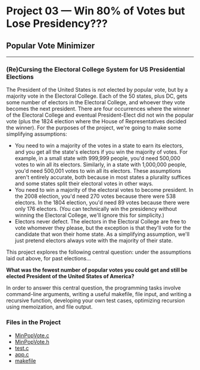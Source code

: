 # Project 03 — Win 80% of Votes but Lose Presidency??? #
## Popular Vote Minimizer ##
___
### (Re)Cursing the Electoral College System for US Presidential Elections ###
The President of the United States is not elected by popular vote, but by a majority vote in the Electoral College. Each
of the 50 states, plus DC, gets some number of electors in the Electoral College, and whoever they vote becomes the next
president. There are four occurrences where the winner of the Electoral College and eventual President-Elect did not win
the popular vote (plus the 1824 election where the House of Representatives decided the winner). For the purposes of the
project, we're going to make some simplifying assumptions:

- You need to win a majority of the votes in a state to earn its electors, and you get all the state's electors if you
win the majority of votes. For example, in a small state with 999,999 people, you'd need 500,000 votes to win all its
electors. Similarly, in a state with 1,000,000 people, you'd need 500,001 votes to win all its electors. These
assumptions aren't entirely accurate, both because in most states a plurality suffices and some states split their
electoral votes in other ways.
- You need to win a majority of the electoral votes to become president. In the 2008 election, you'd need 270 votes because
there were 538 electors. In the 1804 election, you'd need 89 votes because there were only 176 electors. (You can
technically win the presidency without winning the Electoral College, we'll ignore this for simplicity.)
- Electors never defect. The electors in the Electoral College are free to vote whomever they please, but the exception
is that they'll vote for the candidate that won their home state. As a simplifying assumption, we'll just pretend
electors always vote with the majority of their state.

This project explores the following central question: under the assumptions laid out above, for past elections...

**What was the fewest number of popular votes you could get and still be elected President of the United States of
America?**

In order to answer this central question, the programming tasks involve command-line arguments, writing a useful
makefile, file input, and writing a recursive function, developing your own test cases, optimizing recursion using
memoization, and file output.

### Files in the Project ###
- [MinPopVote.c]()
- [MinPopVote.h]()
- [test.c]()
- [app.c]()
- [makefile]()